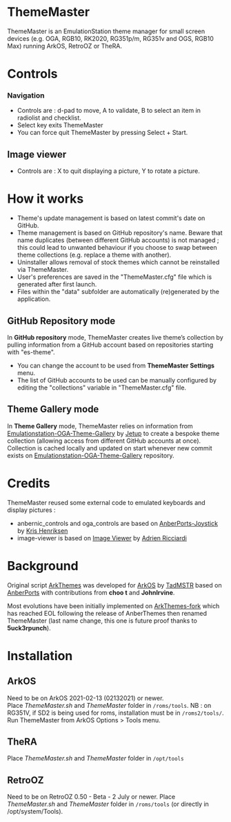 # ThemeMaster
ThemeMaster is an EmulationStation theme manager for small screen devices (e.g. OGA, RGB10, RK2020, RG351p/m, RG351v and OGS, RGB10 Max) running ArkOS, RetroOZ or TheRA.

# Controls
### Navigation
- Controls are : d-pad to move, A to validate, B to select an item in radiolist and checklist.
- Select key exits ThemeMaster
- You can force quit ThemeMaster by pressing Select + Start.

## Image viewer
- Controls are : X to quit displaying a picture, Y to rotate a picture.

# How it works
- Theme's update management is based on latest commit's date on GitHub.
- Theme management is based on GitHub repository's name. Beware that name duplicates (between different GitHub accounts) is not managed ; this could lead to unwanted behaviour if you choose to swap between theme collections (e.g. replace a theme with another).
- Uninstaller allows removal of stock themes which cannot be reinstalled via ThemeMaster.
- User's preferences are saved in the "ThemeMaster.cfg" file which is generated after first launch.
- Files within the "data" subfolder are automatically (re)generated by the application.

## GitHub Repository mode
In **GitHub repository** mode, ThemeMaster creates live theme’s collection by pulling information from a GitHub account based on repositories starting with "es-theme".
- You can change the account to be used from **ThemeMaster Settings** menu.
- The list of GitHub accounts to be used can be manually configured by editing the "collections" variable in "ThemeMaster.cfg" file.

## Theme Gallery mode
In **Theme Gallery** mode, ThemeMaster relies on information from [Emulationstation-OGA-Theme-Gallery](https://github.com/Jetup13/Emulationstation-OGA-Theme-Gallery) by [Jetup](https://github.com/Jetup13) to create a bespoke theme collection (allowing access from different GitHub accounts at once).
Collection is cached locally and updated on start whenever new commit exists on [Emulationstation-OGA-Theme-Gallery](https://github.com/Jetup13/Emulationstation-OGA-Theme-Gallery) repository.

# Credits
ThemeMaster reused some external code to emulated keyboards and display pictures :
- anbernic_controls and oga_controls are based on [AnberPorts-Joystick](https://github.com/krishenriksen/AnberPorts-Joystick) by [Kris Henriksen](https://github.com/krishenriksen)
- image-viewer is based on [Image Viewer](https://github.com/RICCIARDI-Adrien/Image_Viewer) by [Adrien Ricciardi](https://github.com/RICCIARDI-Adrien)

# Background
Original script [ArkThemes](https://github.com/TadMSTR/ArkThemes) was developed for [ArkOS](https://github.com/christianhaitian/arkos) by [TadMSTR](https://github.com/TadMSTR) based on [AnberPorts](https://github.com/krishenriksen/AnberPorts) with contributions from **choo t** and **JohnIrvine**.

Most evolutions have been initially implemented on [ArkThemes-fork](https://github.com/JohnIrvine1433/ArkThemes-fork) which has reached EOL following the release of AnberThemes then renamed ThemeMaster (last name change, this one is future proof thanks to **5uck3rpunch**).

# Installation
## ArkOS
Need to be on ArkOS 2021-02-13 (02132021) or newer.  
Place *ThemeMaster.sh* and *ThemeMaster* folder in `/roms/tools`.
NB : on RG351V, if SD2 is being used for roms, installation must be in `/roms2/tools/`.
Run ThemeMaster from ArkOS Options > Tools menu.

## TheRA
Place *ThemeMaster.sh* and *ThemeMaster* folder in `/opt/tools`

## RetroOZ
Need to be on RetroOZ 0.50 - Beta - 2 July or newer.
Place *ThemeMaster.sh* and *ThemeMaster* folder in `/roms/tools` (or directly in /opt/system/Tools).
